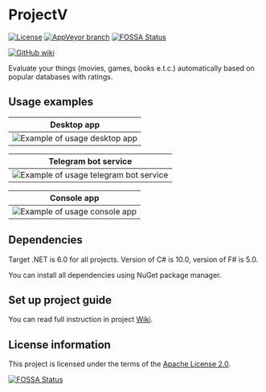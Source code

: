 # ProjectV

[![License](https://img.shields.io/hexpm/l/plug.svg)](https://github.com/Vasar007/ProjectV/blob/master/LICENSE)
[![AppVeyor branch](https://img.shields.io/appveyor/ci/Vasar007/ProjectV/master.svg)](https://ci.appveyor.com/project/Vasar007/ProjectV)
[![FOSSA Status](https://app.fossa.io/api/projects/git%2Bgithub.com%2FVasar007%2FProjectV.svg?type=shield)](https://app.fossa.io/projects/git%2Bgithub.com%2FVasar007%2FProjectV?ref=badge_shield)

[![GitHub wiki](https://img.shields.io/badge/Docs-GitHub%20wiki-brightgreen)](https://github.com/Vasar007/ProjectV/wiki)

Evaluate your things (movies, games, books e.t.c.) automatically based on popular databases with ratings.

## Usage examples

| Desktop app                                                                                      |
|--------------------------------------------------------------------------------------------------|
| ![Example of usage desktop app](Media/desktop_example.gif "Usage desktop app")                   |

| Telegram bot service                                                                             |
|--------------------------------------------------------------------------------------------------|
| ![Example of usage telegram bot service](Media/telegram_example.gif "Usage telegram bot service")|

| Console app                                                                                      |
|--------------------------------------------------------------------------------------------------|
| ![Example of usage console app](Media/console_example.gif "Usage console app")                   |

## Dependencies

Target .NET is 6.0 for all projects. Version of C# is 10.0, version of F# is 5.0.

You can install all dependencies using NuGet package manager.

## Set up project guide

You can read full instruction in project [Wiki](https://github.com/Vasar007/ProjectV/wiki/Set-up-project).

## License information

This project is licensed under the terms of the [Apache License 2.0](LICENSE).

[![FOSSA Status](https://app.fossa.io/api/projects/git%2Bgithub.com%2FVasar007%2FProjectV.svg?type=large)](https://app.fossa.io/projects/git%2Bgithub.com%2FVasar007%2FProjectV?ref=badge_large)
